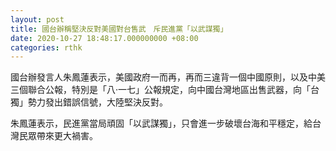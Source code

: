```yaml
---
layout: post
title: 國台辦稱堅決反對美國對台售武　斥民進黨「以武謀獨」
date: 2020-10-27 18:48:17.000000000 +08:00
categories: rthk
---
```


國台辦發言人朱鳳蓮表示，美國政府一而再，再而三違背一個中國原則，以及中美三個聯合公報，特別是「八·一七」公報規定，向中國台灣地區出售武器，向「台獨」勢力發出錯誤信號，大陸堅決反對。

朱鳳蓮表示，民進黨當局頑固「以武謀獨」，只會進一步破壞台海和平穩定，給台灣民眾帶來更大禍害。
